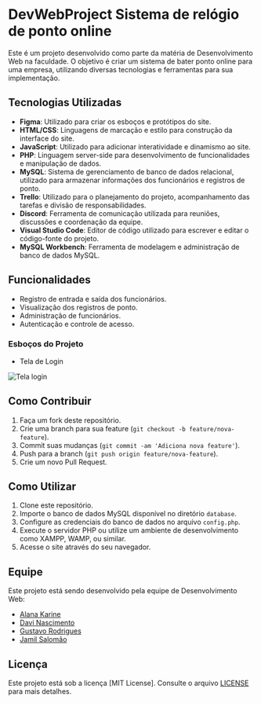 # DevWebProject Sistema de relógio de ponto online

Este é um projeto desenvolvido como parte da matéria de Desenvolvimento Web na faculdade. O objetivo é criar um sistema de bater ponto online para uma empresa, utilizando diversas tecnologias e ferramentas para sua implementação.

## Tecnologias Utilizadas

- **Figma**: Utilizado para criar os esboços e protótipos do site.
- **HTML/CSS**: Linguagens de marcação e estilo para construção da interface do site.
- **JavaScript**: Utilizado para adicionar interatividade e dinamismo ao site.
- **PHP**: Linguagem server-side para desenvolvimento de funcionalidades e manipulação de dados.
- **MySQL**: Sistema de gerenciamento de banco de dados relacional, utilizado para armazenar informações dos funcionários e registros de ponto.
- **Trello**: Utilizado para o planejamento do projeto, acompanhamento das tarefas e divisão de responsabilidades.
- **Discord**: Ferramenta de comunicação utilizada para reuniões, discussões e coordenação da equipe.
- **Visual Studio Code**: Editor de código utilizado para escrever e editar o código-fonte do projeto.
- **MySQL Workbench**: Ferramenta de modelagem e administração de banco de dados MySQL.

## Funcionalidades

- Registro de entrada e saída dos funcionários.
- Visualização dos registros de ponto.
- Administração de funcionários.
- Autenticação e controle de acesso.

### Esboços do Projeto

- Tela de Login

![Tela login](https://github.com/ExtraProjects860/DevWebProject/blob/main/Imagens%20de%20Esbo%C3%A7o%20para%20o%20Site/Imagens%20de%20exemplo/Fotos%20Telas%20Site/Tela%20Login.PNG?raw=true)

## Como Contribuir

1. Faça um fork deste repositório.
2. Crie uma branch para sua feature (`git checkout -b feature/nova-feature`).
3. Commit suas mudanças (`git commit -am 'Adiciona nova feature'`).
4. Push para a branch (`git push origin feature/nova-feature`).
5. Crie um novo Pull Request.

## Como Utilizar

1. Clone este repositório.
2. Importe o banco de dados MySQL disponível no diretório `database`.
3. Configure as credenciais do banco de dados no arquivo `config.php`.
4. Execute o servidor PHP ou utilize um ambiente de desenvolvimento como XAMPP, WAMP, ou similar.
5. Acesse o site através do seu navegador.

## Equipe

Este projeto está sendo desenvolvido pela equipe de Desenvolvimento Web:

- [Alana Karine](https://github.com/AlanaK2)
- [Davi Nascimento](https://github.com/zedark860)
- [Gustavo Rodrigues](https://github.com/Gvcrodrigues99)
- [Jamil Salomão](https://github.com/jamilsalomao)

## Licença

Este projeto está sob a licença [MIT License]. Consulte o arquivo [LICENSE](LICENSE) para mais detalhes.
